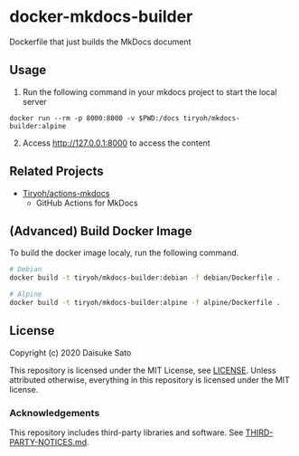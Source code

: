 # docker-mkdocs-builder
Dockerfile that just builds the MkDocs document

## Usage

1. Run the following command in your mkdocs project to start the local server

```
docker run --rm -p 8000:8000 -v $PWD:/docs tiryoh/mkdocs-builder:alpine
```

2. Access http://127.0.0.1:8000 to access the content


## Related Projects

* [Tiryoh/actions-mkdocs](https://github.com/Tiryoh/actions-mkdocs)
    * GitHub Actions for MkDocs

## (Advanced) Build Docker Image

To build the docker image localy, run the following command.

```sh
# Debian
docker build -t tiryoh/mkdocs-builder:debian -f debian/Dockerfile .

# Alpine
docker build -t tiryoh/mkdocs-builder:alpine -f alpine/Dockerfile .
```

## License

Copyright (c) 2020 Daisuke Sato

This repository is licensed under the MIT License, see [LICENSE](./LICENSE).
Unless attributed otherwise, everything in this repository is licensed under the MIT license.

### Acknowledgements

This repository includes third-party libraries and software. See [THIRD-PARTY-NOTICES.md](./THIRD-PARTY-NOTICES.md).

